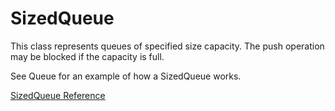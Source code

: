 # SizedQueue

This class represents queues of specified size capacity.  The push operation
may be blocked if the capacity is full.

See Queue for an example of how a SizedQueue works.

[SizedQueue Reference](http://ruby-doc.org/core-2.5.0/SizedQueue.html)